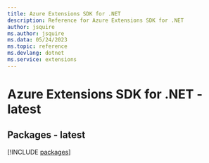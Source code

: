 ```yaml
---
title: Azure Extensions SDK for .NET
description: Reference for Azure Extensions SDK for .NET
author: jsquire
ms.author: jsquire
ms.data: 05/24/2023
ms.topic: reference
ms.devlang: dotnet
ms.service: extensions
---
```

# Azure Extensions SDK for .NET - latest
## Packages - latest
[!INCLUDE [packages](extensions-index.md)]